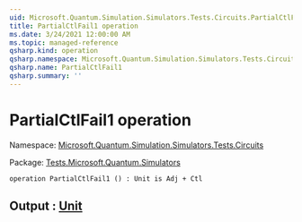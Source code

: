 ```yaml
---
uid: Microsoft.Quantum.Simulation.Simulators.Tests.Circuits.PartialCtlFail1
title: PartialCtlFail1 operation
ms.date: 3/24/2021 12:00:00 AM
ms.topic: managed-reference
qsharp.kind: operation
qsharp.namespace: Microsoft.Quantum.Simulation.Simulators.Tests.Circuits
qsharp.name: PartialCtlFail1
qsharp.summary: ''
---
```


# PartialCtlFail1 operation

Namespace: [Microsoft.Quantum.Simulation.Simulators.Tests.Circuits](xref:Microsoft.Quantum.Simulation.Simulators.Tests.Circuits)

Package: [Tests.Microsoft.Quantum.Simulators](https://nuget.org/packages/Tests.Microsoft.Quantum.Simulators)




```qsharp
operation PartialCtlFail1 () : Unit is Adj + Ctl
```


## Output : [Unit](xref:microsoft.quantum.lang-ref.unit)

